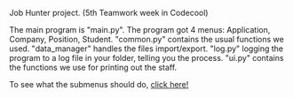 Job Hunter project.
(5th Teamwork week in Codecool)

The main program is "main.py". 
The program got 4 menus: Application, Company, Position, Student.
"common.py" contains the usual functions we used.
"data_manager" handles the files import/export.
"log.py" logging the program to a log file in your folder, telling you the process.
"ui.py" contains the functions we use for printing out the staff.

To see what the submenus should do, <a href="https://gofile.io/?c=zqZthM">click here!</a>

